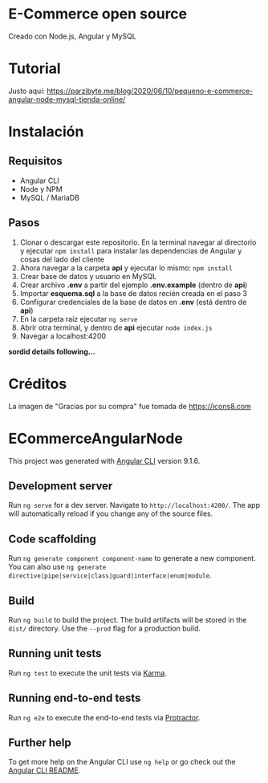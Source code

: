 # E-Commerce open source
Creado con Node.js, Angular y MySQL

# Tutorial
Justo aquí: https://parzibyte.me/blog/2020/06/10/pequeno-e-commerce-angular-node-mysql-tienda-online/

# Instalación
## Requisitos
* Angular CLI
* Node y NPM
* MySQL / MariaDB
## Pasos
1. Clonar o descargar este repositorio. En la terminal navegar al directorio y ejecutar ``npm install`` para instalar las dependencias de Angular y cosas del lado del cliente
2. Ahora navegar a la carpeta **api** y ejecutar lo mismo: ``npm install``
3. Crear base de datos y usuario en MySQL
4. Crear archivo **.env** a partir del ejemplo **.env.example** (dentro de **api**)
5. Importar **esquema.sql** a la base de datos recién creada en el paso 3
6. Configurar credenciales de la base de datos en **.env** (está dentro de **api**)
7. En la carpeta raíz ejecutar ``ng serve``
8. Abrir otra terminal, y dentro de **api** ejecutar ``node index.js`` 
9. Navegar a localhost:4200

__sordid details following...__

# Créditos
La imagen de "Gracias por su compra" fue tomada de https://icons8.com

# ECommerceAngularNode

This project was generated with [Angular CLI](https://github.com/angular/angular-cli) version 9.1.6.

## Development server

Run `ng serve` for a dev server. Navigate to `http://localhost:4200/`. The app will automatically reload if you change any of the source files.

## Code scaffolding

Run `ng generate component component-name` to generate a new component. You can also use `ng generate directive|pipe|service|class|guard|interface|enum|module`.

## Build

Run `ng build` to build the project. The build artifacts will be stored in the `dist/` directory. Use the `--prod` flag for a production build.

## Running unit tests

Run `ng test` to execute the unit tests via [Karma](https://karma-runner.github.io).

## Running end-to-end tests

Run `ng e2e` to execute the end-to-end tests via [Protractor](http://www.protractortest.org/).

## Further help

To get more help on the Angular CLI use `ng help` or go check out the [Angular CLI README](https://github.com/angular/angular-cli/blob/master/README.md).
